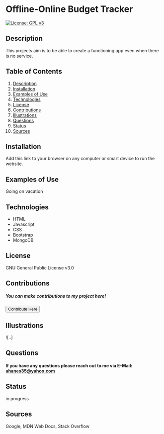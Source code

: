 # Offline-Online Budget Tracker
[![License: GPL v3](https://img.shields.io/badge/License-GPLv3-blue.svg)](https://www.gnu.org/licenses/gpl-3.0)
## Description <a name="description"></a>
This projects aim is to be able to create a functioning app even when there is no service.
## Table of Contents
1. [Description](#description)
2. [Installation](#installation)
3. [Examples of Use](#examples)
4. [Technologies](#technologies)
5. [License](#license)
6. [Contributions](#contributions)
7. [Illustrations](#illustrations)
8. [Questions](#questions)
9. [Status](#status)
10. [Sources](#sources)
## Installation <a name="installation"></a>
Add this link to your browser on any computer or smart device to run the website.
## Examples of Use <a name="examples"></a>
Going on vacation
## Technologies <a name="technologies"></a>
   - HTML
   - Javascript
   - CSS
   - Bootstrap
   - MongoDB
## License <a name="license"></a>
GNU General Public License v3.0
## Contributions <a name="contributions"></a>
##### You can make contributions to my project here! 
 <button target=_blank href="https://github.com/amandajean007">Contribute Here</button>
## Illustrations <a name="illustrations"></a>
![..]
## Questions <a name="questions"></a>
#### If you have any questions please reach out to me via E-Mail: ahanes35@yahoo.com
## Status <a name="status"></a>
in progress
## Sources <a name="sources"></a>
Google, MDN Web Docs, Stack Overflow
